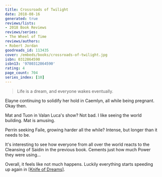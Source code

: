 ```yaml
---
title: Crossroads of Twilight
date: 2018-08-16
generated: true
reviews/lists:
- 2018 Book Reviews
reviews/series:
- The Wheel of Time
reviews/authors:
- Robert Jordan
goodreads_id: 113435
cover: /embeds/books/crossroads-of-twilight.jpg
isbn: 0312864590
isbn13: '9780312864590'
rating: 4
page_count: 704
series_index: [10]
---
```

> Life is a dream, and everyone wakes eventually.

Elayne continuing to solidify her hold in Caemlyn, all while being pregnant. Okay then.  

<!--more-->

Mat and Tuon in Valan Luca's show? Not bad. I like seeing the world building. Mat is amusing.  

Perrin seeking Faile, growing harder all the while? Intense, but longer than it needs to be.  

It's interesting to see how everyone from all over the world reacts to the Cleansing of Saidin in the previous book. Cements just how much Power they were using...  

Overall, it feels like not much happens. Luckily everything starts speeding up again in [[Knife of Dreams]]().